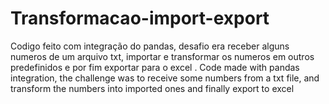 # Transformacao-import-export
Codigo feito com integração do pandas, desafio era receber alguns numeros de um arquivo txt, importar e transformar os numeros em outros predefinidos e por fim exportar para o excel . Code made with pandas integration, the challenge was to receive some numbers from a txt file, and transform the numbers into imported ones and finally export to excel
